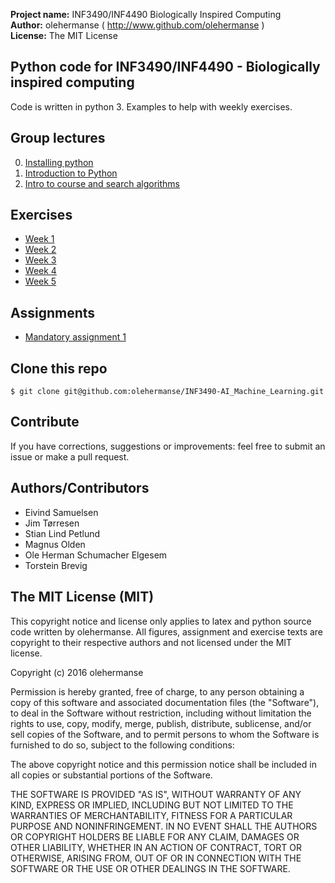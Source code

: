**Project name:** INF3490/INF4490 Biologically Inspired Computing<br>
**Author:** olehermanse ( http://www.github.com/olehermanse )<br>
**License:** The MIT License<br>

## Python code for INF3490/INF4490 - Biologically inspired computing
Code is written in python 3. Examples to help with weekly exercises.

## Group lectures
<ol start="0">
  <li><a href="./00_setup">Installing python</a><br></li>
  <li><a href="./01_intro">Introduction to Python</a><br></li>
  <li><a href="./02_search">Intro to course and search algorithms</a></li>
</ol>

## Exercises
* [Week 1](./material/week1)
* [Week 2](./material/week2)
* [Week 3](./material/week3)
* [Week 4](./material/week4)
* [Week 5](./material/week5)

## Assignments
* [Mandatory assignment 1](./material/assignment1)

## Clone this repo
```
$ git clone git@github.com:olehermanse/INF3490-AI_Machine_Learning.git
```

## Contribute
If you have corrections, suggestions or improvements: feel free to submit an
issue or make a pull request.

## Authors/Contributors
* Eivind Samuelsen
* Jim Tørresen
* Stian Lind Petlund
* Magnus Olden
* Ole Herman Schumacher Elgesem
* Torstein Brevig

## The MIT License (MIT)

This copyright notice and license only applies to latex and python source code
written by olehermanse. All figures, assignment and exercise texts are
copyright to their respective authors and not licensed under the MIT license.

Copyright (c) 2016 olehermanse<br>

Permission is hereby granted, free of charge, to any person obtaining a copy
of this software and associated documentation files (the "Software"), to deal
in the Software without restriction, including without limitation the rights
to use, copy, modify, merge, publish, distribute, sublicense, and/or sell
copies of the Software, and to permit persons to whom the Software is
furnished to do so, subject to the following conditions:<br>

The above copyright notice and this permission notice shall be included in
all copies or substantial portions of the Software.<br>

THE SOFTWARE IS PROVIDED "AS IS", WITHOUT WARRANTY OF ANY KIND, EXPRESS OR
IMPLIED, INCLUDING BUT NOT LIMITED TO THE WARRANTIES OF MERCHANTABILITY,
FITNESS FOR A PARTICULAR PURPOSE AND NONINFRINGEMENT. IN NO EVENT SHALL THE
AUTHORS OR COPYRIGHT HOLDERS BE LIABLE FOR ANY CLAIM, DAMAGES OR OTHER
LIABILITY, WHETHER IN AN ACTION OF CONTRACT, TORT OR OTHERWISE, ARISING FROM,
OUT OF OR IN CONNECTION WITH THE SOFTWARE OR THE USE OR OTHER DEALINGS IN
THE SOFTWARE.<br>
<br>
